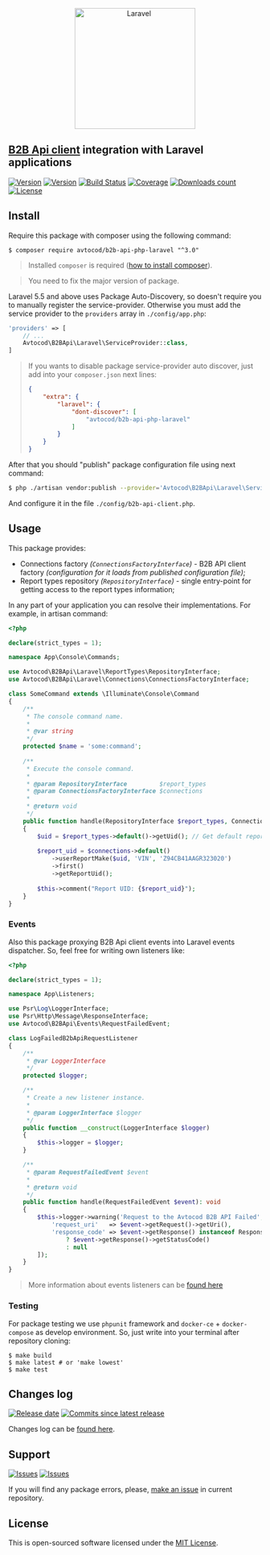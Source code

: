 <p align="center">
  <img src="https://laravel.com/assets/img/components/logo-laravel.svg" alt="Laravel" width="240" />
</p>

## [B2B Api client][b2b_api_client_laravel] integration with Laravel applications

[![Version][badge_packagist_version]][link_packagist]
[![Version][badge_php_version]][link_packagist]
[![Build Status][badge_build_status]][link_build_status]
[![Coverage][badge_coverage]][link_coverage]
[![Downloads count][badge_downloads_count]][link_packagist]
[![License][badge_license]][link_license]

## Install

Require this package with composer using the following command:

```shell
$ composer require avtocod/b2b-api-php-laravel "^3.0"
```

> Installed `composer` is required ([how to install composer][getcomposer]).

> You need to fix the major version of package.

Laravel 5.5 and above uses Package Auto-Discovery, so doesn't require you to manually register the service-provider. Otherwise you must add the service provider to the `providers` array in `./config/app.php`:

```php
'providers' => [
    // ...
    Avtocod\B2BApi\Laravel\ServiceProvider::class,
]
```

> If you wants to disable package service-provider auto discover, just add into your `composer.json` next lines:
>
> ```json
> {
>     "extra": {
>         "laravel": {
>             "dont-discover": [
>                 "avtocod/b2b-api-php-laravel"
>             ]
>         }
>     }
> }
> ```

After that you should "publish" package configuration file using next command:

```bash
$ php ./artisan vendor:publish --provider='Avtocod\B2BApi\Laravel\ServiceProvider'
```

And configure it in the file `./config/b2b-api-client.php`.

## Usage

This package provides:

- Connections factory _(`ConnectionsFactoryInterface`)_ - B2B API client factory _(configuration for it loads from published configuration file)_;
- Report types repository _(`RepositoryInterface`)_ - single entry-point for getting access to the report types information;

In any part of your application you can resolve their implementations. For example, in artisan command:

```php
<?php

declare(strict_types = 1);

namespace App\Console\Commands;

use Avtocod\B2BApi\Laravel\ReportTypes\RepositoryInterface;
use Avtocod\B2BApi\Laravel\Connections\ConnectionsFactoryInterface;

class SomeCommand extends \Illuminate\Console\Command
{
    /**
     * The console command name.
     *
     * @var string
     */
    protected $name = 'some:command';
    
    /**
     * Execute the console command.
     *
     * @param RepositoryInterface         $report_types
     * @param ConnectionsFactoryInterface $connections
     *
     * @return void
     */
    public function handle(RepositoryInterface $report_types, ConnectionsFactoryInterface $connections): void
    {
        $uid = $report_types->default()->getUid(); // Get default report type UID
        
        $report_uid = $connections->default()
            ->userReportMake($uid, 'VIN', 'Z94CB41AAGR323020')
            ->first()
            ->getReportUid();
        
        $this->comment("Report UID: {$report_uid}");
    }
}
```

### Events

Also this package proxying B2B Api client events into Laravel events dispatcher. So, feel free for writing own listeners like:

```php
<?php

declare(strict_types = 1);

namespace App\Listeners;

use Psr\Log\LoggerInterface;
use Psr\Http\Message\ResponseInterface;
use Avtocod\B2BApi\Events\RequestFailedEvent;

class LogFailedB2bApiRequestListener
{
    /**
     * @var LoggerInterface
     */
    protected $logger;

    /**
     * Create a new listener instance.
     *
     * @param LoggerInterface $logger
     */
    public function __construct(LoggerInterface $logger)
    {
        $this->logger = $logger;
    }

    /**
     * @param RequestFailedEvent $event
     *
     * @return void
     */
    public function handle(RequestFailedEvent $event): void
    {
        $this->logger->warning('Request to the Avtocod B2B API Failed', [
            'request_uri'   => $event->getRequest()->getUri(),
            'response_code' => $event->getResponse() instanceof ResponseInterface
                ? $event->getResponse()->getStatusCode()
                : null
        ]);
    }
}
```

> More information about events listeners can be [found here][link_laravel_events]

### Testing

For package testing we use `phpunit` framework and `docker-ce` + `docker-compose` as develop environment. So, just write into your terminal after repository cloning:

```shell
$ make build
$ make latest # or 'make lowest'
$ make test
```

## Changes log

[![Release date][badge_release_date]][link_releases]
[![Commits since latest release][badge_commits_since_release]][link_commits]

Changes log can be [found here][link_changes_log].

## Support

[![Issues][badge_issues]][link_issues]
[![Issues][badge_pulls]][link_pulls]

If you will find any package errors, please, [make an issue][link_create_issue] in current repository.

## License

This is open-sourced software licensed under the [MIT License][link_license].

[badge_packagist_version]:https://img.shields.io/packagist/v/avtocod/b2b-api-php-laravel.svg?maxAge=180
[badge_php_version]:https://img.shields.io/packagist/php-v/avtocod/b2b-api-php-laravel.svg?longCache=true
[badge_build_status]:https://travis-ci.org/avtocod/b2b-api-php-laravel.svg?branch=master
[badge_coverage]:https://img.shields.io/codecov/c/github/avtocod/b2b-api-php-laravel/master.svg?maxAge=60
[badge_downloads_count]:https://img.shields.io/packagist/dt/avtocod/b2b-api-php-laravel.svg?maxAge=180
[badge_license]:https://img.shields.io/packagist/l/avtocod/b2b-api-php-laravel.svg?longCache=true
[badge_release_date]:https://img.shields.io/github/release-date/avtocod/b2b-api-php-laravel.svg?style=flat-square&maxAge=180
[badge_commits_since_release]:https://img.shields.io/github/commits-since/avtocod/b2b-api-php-laravel/latest.svg?style=flat-square&maxAge=180
[badge_issues]:https://img.shields.io/github/issues/avtocod/b2b-api-php-laravel.svg?style=flat-square&maxAge=180
[badge_pulls]:https://img.shields.io/github/issues-pr/avtocod/b2b-api-php-laravel.svg?style=flat-square&maxAge=180
[link_releases]:https://github.com/avtocod/b2b-api-php-laravel/releases
[link_packagist]:https://packagist.org/packages/avtocod/b2b-api-php-laravel
[link_build_status]:https://travis-ci.org/avtocod/b2b-api-php-laravel
[link_coverage]:https://codecov.io/gh/avtocod/b2b-api-php-laravel/
[link_changes_log]:https://github.com/avtocod/b2b-api-php-laravel/blob/master/CHANGELOG.md
[link_issues]:https://github.com/avtocod/b2b-api-php-laravel/issues
[link_create_issue]:https://github.com/avtocod/b2b-api-php-laravel/issues/new/choose
[link_commits]:https://github.com/avtocod/b2b-api-php-laravel/commits
[link_pulls]:https://github.com/avtocod/b2b-api-php-laravel/pulls
[link_license]:https://github.com/avtocod/b2b-api-php-laravel/blob/master/LICENSE
[b2b_api_client_laravel]:https://github.com/avtocod/b2b-api-php
[getcomposer]:https://getcomposer.org/download/
[link_laravel_events]:https://laravel.com/docs/5.8/events
